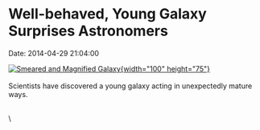 Well-behaved, Young Galaxy Surprises Astronomers
================================================

Date: 2014-04-29 21:04:00

[![Smeared and Magnified
Galaxy](http://www.jpl.nasa.gov/images/herschel/20140429/pia18004-226.jpg){width="100"
height="75"}](http://www.jpl.nasa.gov/news/news.cfm?release=2014-133&rn=news.xml&rst=4127)\
\
Scientists have discovered a young galaxy acting in unexpectedly mature
ways.

\
\
